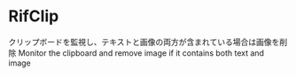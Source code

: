 # RifClip

クリップボードを監視し、テキストと画像の両方が含まれている場合は画像を削除
Monitor the clipboard and remove image if it contains both text and image
